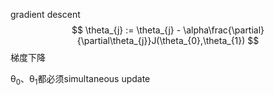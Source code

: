 gradient descent
$$
\theta_{j} := \theta_{j} - \alpha\frac{\partial}{\partial\theta_{j}}J(\theta_{0},\theta_{1})
$$
梯度下降

θ<sub>0</sub>、θ<sub>1</sub>都必须simultaneous update